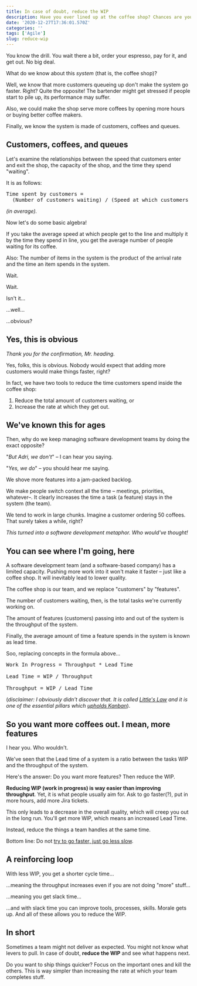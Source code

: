 ```yaml
---
title: In case of doubt, reduce the WIP
description: Have you ever lined up at the coffee shop? Chances are you have.
date: '2020-12-27T17:36:01.570Z'
categories: ''
tags: ['Agile']
slug: reduce-wip
---
```


You know the drill. You wait there a bit, order your espresso, pay for it, and get out. No big deal.

What do we know about this *system* (that is, the coffee shop)?

Well, we know that more customers queueing up don't make the system go faster. Right? Quite the opposite! The bartender might get stressed if people start to pile up, its performance may suffer.

Also, we could make the shop serve more coffees by opening more hours or buying better coffee makers.

Finally, we know the system is made of customers, coffees and queues.

## Customers, coffees, and queues

Let's examine the relationships between the speed that customers enter and exit the shop, the capacity of the shop, and the time they spend "waiting".

It is as follows:

<pre class="language-html" style="width:100%;margin-left:0">
Time spent by customers =
  (Number of customers waiting) / (Speed at which customers get out)
</pre>

*(in average).*

Now let's do some basic algebra!

If you take the average speed at which people get to the line and multiply it by the time they spend in line, you get the average number of people waiting for its coffee.

Also: The number of items in the system is the product of the arrival rate and the time an item spends in the system.

Wait.

Wait.

Isn't it…

…well…

…obvious?


## Yes, this is obvious

*Thank you for the confirmation, Mr. heading.*

Yes, folks, this is obvious. Nobody would expect that adding more customers would make things faster, right?

In fact, we have two tools to reduce the time customers spend inside the coffee shop:

1. Reduce the total amount of customers waiting, or
2. Increase the rate at which they get out.


## We've known this for ages

Then, why do we keep managing software development teams by doing the exact opposite?

"*But Adri, we don't*" – I can hear you saying.

"*Yes, we do*" – you should hear me saying.

We shove more features into a jam-packed backlog.

We make people switch context all the time – meetings, priorities, whatever–. It clearly increases the time a task (a feature) stays in the system (the team).

We tend to work in large chunks. Imagine a customer ordering 50 coffees. That surely takes a while, right?

*This turned into a software development metaphor. Who would've thought!*

## You can see where I'm going, here

A software development team (and a software-based company) has a limited capacity. Pushing more work into it won't make it faster – just like a coffee shop. It will inevitably lead to lower quality.

The coffee shop is our team, and we replace "customers" by "features".

The number of customers waiting, then, is the total tasks we're currently working on.

The amount of features (customers) passing into and out of the system is the throughput of the system.

Finally, the average amount of time a feature spends in the system is known as lead time.

Soo, replacing concepts in the formula above…

<pre class="language-html" style="width:100%;margin-left:0">
Work In Progress = Throughput * Lead Time

Lead Time = WIP / Throughput

Throughput = WIP / Lead Time
</pre>

<p />

(*disclaimer: I obviously didn't discover that. It is called [Little's Law](https://en.wikipedia.org/wiki/Little%27s_law) and it is one of the essential pillars which [upholds Kanban](https://itsadeliverything.com/littles-law-the-basis-of-lean-and-kanban)*).

## So you want more coffees out. I mean, more features

I hear you. Who wouldn't.

We've seen that the Lead time of a system is a ratio between the tasks WIP and the throughput of the system.

Here's the answer: Do you want more features? Then reduce the WIP.

**Reducing WIP (work in progress) is way easier than improving throughput**. Yet, it is what people usually aim for. Ask to go faster(?), put in more hours, add more Jira tickets.

This only leads to a decrease in the overall quality, which will creep you out in the long run. You'll get more WIP, which means an increased Lead Time.

Instead, reduce the things a team handles at the same time.

Bottom line: Do not [try to go faster, just go less slow](https://afontcu.dev/slow/).


## A reinforcing loop

With less WIP, you get a shorter cycle time…

…meaning the throughput increases even if you are not doing "more" stuff…

…meaning you get slack time…

…and with slack time you can improve tools, processes, skills. Morale gets up. And all of these allows you to reduce the WIP.


## In short

Sometimes a team might not deliver as expected. You might not know what levers to pull. In case of doubt, **reduce the WIP** and see what happens next.

Do you want to ship things quicker? Focus on the important ones and kill the others. This is way simpler than increasing the rate at which your team completes stuff.
